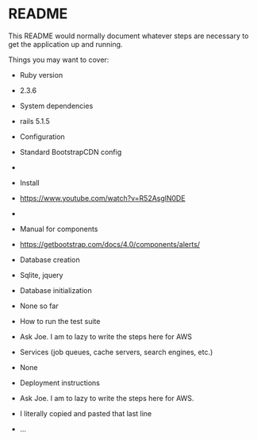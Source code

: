 # README

This README would normally document whatever steps are necessary to get the
application up and running.

Things you may want to cover:

* Ruby version
* 2.3.6

* System dependencies
* rails 5.1.5

* Configuration
* Standard BootstrapCDN config
* 
* Install
* https://www.youtube.com/watch?v=R52AsglN0DE
* 
* Manual for components
* https://getbootstrap.com/docs/4.0/components/alerts/

* Database creation
* Sqlite, jquery

* Database initialization
* None so far

* How to run the test suite
* Ask Joe. I am to lazy to write the steps here for AWS

* Services (job queues, cache servers, search engines, etc.)
* None

* Deployment instructions
* Ask Joe. I am to lazy to write the steps here for AWS.
* I literally copied and pasted that last line

* ...
